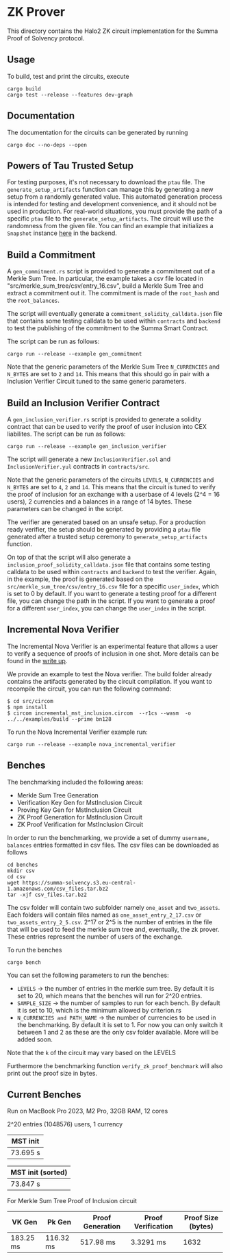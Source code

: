 # ZK Prover

This directory contains the Halo2 ZK circuit implementation for the Summa Proof of Solvency protocol.

## Usage

To build, test and print the circuits, execute

```
cargo build
cargo test --release --features dev-graph
```

## Documentation

The documentation for the circuits can be generated by running

```
cargo doc --no-deps --open
```

## Powers of Tau Trusted Setup

For testing purposes, it's not necessary to download the `ptau` file. The `generate_setup_artifacts` function can manage this by generating a new setup from a randomly generated value. This automated generation process is intended for testing and development convenience, and it should not be used in production.
For real-world situations, you must provide the path of a specific `ptau` file to the `generate_setup_artifacts`. The circuit will use the randomness from the given file. You can find an example that initializes a `Snapshot` instance [here](https://github.com/summa-dev/summa-solvency/blob/11d4fce5d18f6175804aa792fc9fc5ac27bf5c00/backend/src/apis/snapshot.rs#L115-L116) in the backend.

## Build a Commitment

A `gen_commitment.rs` script is provided to generate a commitment out of a Merkle Sum Tree. In particular, the example takes a csv file located in "src/merkle_sum_tree/csv/entry_16.csv", build a Merkle Sum Tree and extract a commitment out it. The commitment is made of the `root_hash` and the `root_balances`. 

The script will eventually generate a `commitment_solidity_calldata.json` file that contains some testing calldata to be used within `contracts` and `backend` to test the publishing of the commitment to the Summa Smart Contract.

The script can be run as follows:

```
cargo run --release --example gen_commitment
```

Note that the generic parameters of the Merkle Sum Tree `N_CURRENCIES` and `N_BYTES` are set to `2` and `14`. This means that this should go in pair with a Inclusion Verifier Circuit tuned to the same generic parameters.

## Build an Inclusion Verifier Contract

A `gen_inclusion_verifier.rs` script is provided to generate a solidity contract that can be used to verify the proof of user inclusion into CEX liabilites. The script can be run as follows:

```
cargo run --release --example gen_inclusion_verifier
```

The script will generate a new `InclusionVerifier.sol` and `InclusionVerifier.yul` contracts in `contracts/src`.

Note that the generic parameters of the circuits `LEVELS`, `N_CURRENCIES` and `N_BYTES` are set to `4`, `2` and `14`. This means that the circuit is tuned to verify the proof of inclusion for an exchange with a userbase of 4 levels (2^4 = 16 users), 2 currencies and a balances in a range of 14 bytes. These parameters can be changed in the script.

The verifier are generated based on an unsafe setup. For a production ready verifier, the setup should be generated by providing a `ptau` file generated after a trusted setup ceremony to `generate_setup_artifacts` function.

On top of that the script will also generate a `inclusion_proof_solidity_calldata.json` file that contains some testing calldata to be used within `contracts` and `backend` to test the verifier. Again, in the example, the proof is generated based on the `src/merkle_sum_tree/csv/entry_16.csv` file for a specific `user_index`, which is set to 0 by default. If you want to generate a testing proof for a different file, you can change the path in the script. If you want to generate a proof for a different `user_index`, you can change the `user_index` in the script.

## Incremental Nova Verifier 

The Incremental Nova Verifier is an experimental feature that allows a user to verify a sequence of proofs of inclusion in one shot. More details can be found in the [write up](https://hackmd.io/@summa/HkGMF4Ovn).

We provide an example to test the Nova verifier. The build folder already contains the artifacts generated by the circuit compilation. If you want to recompile the circuit, you can run the following command:

```
$ cd src/circom
$ npm install
$ circom incremental_mst_inclusion.circom  --r1cs --wasm  -o ../../examples/build --prime bn128
```

To run the Nova Incremental Verifier example run:

```
cargo run --release --example nova_incremental_verifier
```

## Benches

The benchmarking included the following areas:

- Merkle Sum Tree Generation
- Verification Key Gen for MstInclusion Circuit
- Proving Key Gen for MstInclusion Circuit
- ZK Proof Generation for MstInclusion Circuit
- ZK Proof Verification for MstInclusion Circuit

In order to run the benchmarking, we provide a set of dummy `username, balances` entries formatted in csv files. The csv files can be downloaded as follows

```
cd benches
mkdir csv
cd csv
wget https://summa-solvency.s3.eu-central-1.amazonaws.com/csv_files.tar.bz2
tar -xjf csv_files.tar.bz2
```

The csv folder will contain two subfolder namely `one_asset` and `two_assets`. Each folders will contain files named as `one_asset_entry_2_17.csv` or `two_assets_entry_2_5.csv`. 2^17 or 2^5 is the number of entries in the file that will be used to feed the merkle sum tree and, eventually, the zk prover. These entries represent the number of users of the exchange.

To run the benches

`cargo bench`

You can set the following parameters to run the benches:

- `LEVELS` -> the number of entries in the merkle sum tree. By default it is set to 20, which means that the benches will run for 2^20 entries.
- `SAMPLE_SIZE` -> the number of samples to run for each bench. By default it is set to 10, which is the minimum allowed by criterion.rs
- `N_CURRENCIES and PATH_NAME` -> the number of currencies to be used in the benchmarking. By default it is set to 1. For now you can only switch it between 1 and 2 as these are the only csv folder available. More will be added soon.

Note that the `k` of the circuit may vary based on the LEVELS

Furthermore the benchmarking function `verify_zk_proof_benchmark` will also print out the proof size in bytes.

## Current Benches

Run on MacBook Pro 2023, M2 Pro, 32GB RAM, 12 cores

2^20 entries (1048576) users, 1 currency

| MST init              |
| --------              |
| 73.695 s              |

| MST init (sorted)     |
| --------              |
| 73.847 s              |

For Merkle Sum Tree Proof of Inclusion circuit

| VK Gen             | Pk Gen              | Proof Generation    | Proof Verification  | Proof Size (bytes) |
| ------------------ | ------------------- | ------------------- | ------------------- | ------------------ |
| 183.25 ms          | 116.32 ms           | 517.98 ms           | 3.3291 ms           | 1632               |

